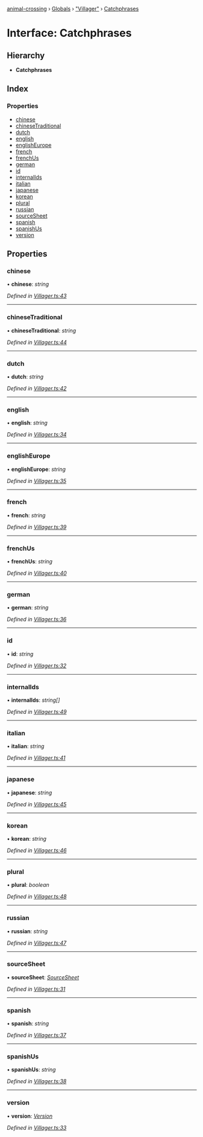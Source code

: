 [animal-crossing](../README.md) › [Globals](../globals.md) › ["Villager"](../modules/_villager_.md) › [Catchphrases](_villager_.catchphrases.md)

# Interface: Catchphrases

## Hierarchy

* **Catchphrases**

## Index

### Properties

* [chinese](_villager_.catchphrases.md#chinese)
* [chineseTraditional](_villager_.catchphrases.md#chinesetraditional)
* [dutch](_villager_.catchphrases.md#dutch)
* [english](_villager_.catchphrases.md#english)
* [englishEurope](_villager_.catchphrases.md#englisheurope)
* [french](_villager_.catchphrases.md#french)
* [frenchUs](_villager_.catchphrases.md#frenchus)
* [german](_villager_.catchphrases.md#german)
* [id](_villager_.catchphrases.md#id)
* [internalIds](_villager_.catchphrases.md#internalids)
* [italian](_villager_.catchphrases.md#italian)
* [japanese](_villager_.catchphrases.md#japanese)
* [korean](_villager_.catchphrases.md#korean)
* [plural](_villager_.catchphrases.md#plural)
* [russian](_villager_.catchphrases.md#russian)
* [sourceSheet](_villager_.catchphrases.md#sourcesheet)
* [spanish](_villager_.catchphrases.md#spanish)
* [spanishUs](_villager_.catchphrases.md#spanishus)
* [version](_villager_.catchphrases.md#version)

## Properties

###  chinese

• **chinese**: *string*

*Defined in [Villager.ts:43](https://github.com/Norviah/animal-crossing/blob/02b4c7f/module/types/Villager.ts#L43)*

___

###  chineseTraditional

• **chineseTraditional**: *string*

*Defined in [Villager.ts:44](https://github.com/Norviah/animal-crossing/blob/02b4c7f/module/types/Villager.ts#L44)*

___

###  dutch

• **dutch**: *string*

*Defined in [Villager.ts:42](https://github.com/Norviah/animal-crossing/blob/02b4c7f/module/types/Villager.ts#L42)*

___

###  english

• **english**: *string*

*Defined in [Villager.ts:34](https://github.com/Norviah/animal-crossing/blob/02b4c7f/module/types/Villager.ts#L34)*

___

###  englishEurope

• **englishEurope**: *string*

*Defined in [Villager.ts:35](https://github.com/Norviah/animal-crossing/blob/02b4c7f/module/types/Villager.ts#L35)*

___

###  french

• **french**: *string*

*Defined in [Villager.ts:39](https://github.com/Norviah/animal-crossing/blob/02b4c7f/module/types/Villager.ts#L39)*

___

###  frenchUs

• **frenchUs**: *string*

*Defined in [Villager.ts:40](https://github.com/Norviah/animal-crossing/blob/02b4c7f/module/types/Villager.ts#L40)*

___

###  german

• **german**: *string*

*Defined in [Villager.ts:36](https://github.com/Norviah/animal-crossing/blob/02b4c7f/module/types/Villager.ts#L36)*

___

###  id

• **id**: *string*

*Defined in [Villager.ts:32](https://github.com/Norviah/animal-crossing/blob/02b4c7f/module/types/Villager.ts#L32)*

___

###  internalIds

• **internalIds**: *string[]*

*Defined in [Villager.ts:49](https://github.com/Norviah/animal-crossing/blob/02b4c7f/module/types/Villager.ts#L49)*

___

###  italian

• **italian**: *string*

*Defined in [Villager.ts:41](https://github.com/Norviah/animal-crossing/blob/02b4c7f/module/types/Villager.ts#L41)*

___

###  japanese

• **japanese**: *string*

*Defined in [Villager.ts:45](https://github.com/Norviah/animal-crossing/blob/02b4c7f/module/types/Villager.ts#L45)*

___

###  korean

• **korean**: *string*

*Defined in [Villager.ts:46](https://github.com/Norviah/animal-crossing/blob/02b4c7f/module/types/Villager.ts#L46)*

___

###  plural

• **plural**: *boolean*

*Defined in [Villager.ts:48](https://github.com/Norviah/animal-crossing/blob/02b4c7f/module/types/Villager.ts#L48)*

___

###  russian

• **russian**: *string*

*Defined in [Villager.ts:47](https://github.com/Norviah/animal-crossing/blob/02b4c7f/module/types/Villager.ts#L47)*

___

###  sourceSheet

• **sourceSheet**: *[SourceSheet](../enums/_villager_.sourcesheet.md)*

*Defined in [Villager.ts:31](https://github.com/Norviah/animal-crossing/blob/02b4c7f/module/types/Villager.ts#L31)*

___

###  spanish

• **spanish**: *string*

*Defined in [Villager.ts:37](https://github.com/Norviah/animal-crossing/blob/02b4c7f/module/types/Villager.ts#L37)*

___

###  spanishUs

• **spanishUs**: *string*

*Defined in [Villager.ts:38](https://github.com/Norviah/animal-crossing/blob/02b4c7f/module/types/Villager.ts#L38)*

___

###  version

• **version**: *[Version](../enums/_villager_.version.md)*

*Defined in [Villager.ts:33](https://github.com/Norviah/animal-crossing/blob/02b4c7f/module/types/Villager.ts#L33)*
